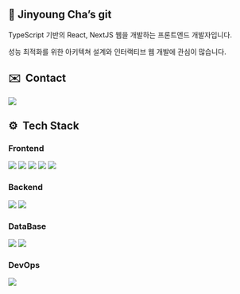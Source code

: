 ## 📄 Jinyoung Cha’s git


TypeScript 기반의 React, NextJS 웹을 개발하는 프론트엔드 개발자입니다.

성능 최적화를 위한 아키텍쳐 설계와 인터랙티브 웹 개발에 관심이 많습니다.


## **✉️**  Contact
<a href="mailto:wlsdud3957@gmail.com">
  <img src="https://img.shields.io/badge/Gmail-EA4335?style=flat&logo=gmail&logoColor=white"/>
</a>


## **⚙️**  Tech Stack

### Frontend
<p>
  <img src="https://img.shields.io/badge/React-61DAFB?style=flat&logo=React&logoColor=white"/>
  <img src="https://img.shields.io/badge/ReactNative-3178C6?style=flat&logo=React&logoColor=white"/> 
  <img src="https://img.shields.io/badge/NextJS-000000?style=flat&logo=nextdotjs&logoColor=white"/>
  <img src="https://img.shields.io/badge/Tauri-24C8D8?style=flat&logo=tauri&logoColor=white"/>
  <img src="https://img.shields.io/badge/Android-3DDC84?style=flat&logo=android&logoColor=white"/> 
</p>

### Backend
<p>
  <img src="https://img.shields.io/badge/Firebase-DD2C00?style=flat&logo=firebase&logoColor=white"/>
  <img src="https://img.shields.io/badge/Express-000000?style=flat&logo=express&logoColor=white"/>
</p>

### DataBase
<p>
  <img src="https://img.shields.io/badge/MySQL-4479A1?style=flat&logo=MySQL&logoColor=white"/>
  <img src="https://img.shields.io/badge/Redis-FF4438?style=flat&logo=redis&logoColor=white"/>
</p>

### DevOps
<p>
  <img src="https://img.shields.io/badge/AWS-FF9900?style=flat"/>
</p>
